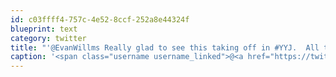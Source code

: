 ```yaml
---
id: c03ffff4-757c-4e52-8ccf-252a8e44324f
blueprint: text
category: twitter
title: "'@EvanWillms Really glad to see this taking off in #YYJ.  All the best to you guys!  cc @okcolab"
caption: '<span class="username username_linked">@<a href="https://twitter.com/EvanWillms" title="Evan Willms">EvanWillms</a></span> Really glad to see this taking off in <span class="hashtag hashtag_local">#<a href="http://tweettemp.darylchymko.ca/?tag=yyj">YYJ</a>.  All the best to you guys!  cc <span class="username username_linked">@<a href="https://twitter.com/okcolab" title="Okanagan coLab">okcolab</a></span>'
---
```

